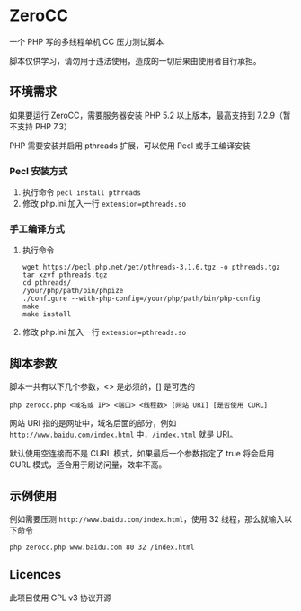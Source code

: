 # ZeroCC
一个 PHP 写的多线程单机 CC 压力测试脚本

脚本仅供学习，请勿用于违法使用，造成的一切后果由使用者自行承担。

## 环境需求

如果要运行 ZeroCC，需要服务器安装 PHP 5.2 以上版本，最高支持到 7.2.9（暂不支持 PHP 7.3）

PHP 需要安装并启用 pthreads 扩展，可以使用 Pecl 或手工编译安装

### Pecl 安装方式
1. 执行命令 `pecl install pthreads`
2. 修改 php.ini 加入一行 `extension=pthreads.so`

### 手工编译方式

1. 执行命令
    ```
    wget https://pecl.php.net/get/pthreads-3.1.6.tgz -o pthreads.tgz
    tar xzvf pthreads.tgz
    cd pthreads/
    /your/php/path/bin/phpize
    ./configure --with-php-config=/your/php/path/bin/php-config
    make
    make install
    ```
2. 修改 php.ini 加入一行 `extension=pthreads.so`

## 脚本参数

脚本一共有以下几个参数，<> 是必须的，[] 是可选的

```
php zerocc.php <域名或 IP> <端口> <线程数> [网站 URI] [是否使用 CURL]
```

网站 URI 指的是网址中，域名后面的部分，例如 `http://www.baidu.com/index.html` 中，`/index.html` 就是 URI。

默认使用空连接而不是 CURL 模式，如果最后一个参数指定了 true 将会启用 CURL 模式，适合用于刷访问量，效率不高。

## 示例使用

例如需要压测 `http://www.baidu.com/index.html`，使用 32 线程，那么就输入以下命令

```
php zerocc.php www.baidu.com 80 32 /index.html
```

## Licences

此项目使用 GPL v3 协议开源
